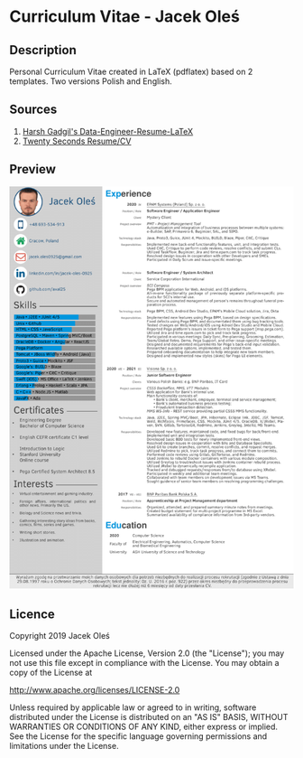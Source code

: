 # Curriculum Vitae - Jacek Oleś
## Description
Personal Curriculum Vitae created in LaTeX (pdflatex) based on 2 templates.
Two versions Polish and English.
## Sources
1. [Harsh Gadgil's Data-Engineer-Resume-LaTeX](https://github.com/opensorceror/Data-Engineer-Resume-LaTeX)
2. [Twenty Seconds Resume/CV](https://www.latextemplates.com/template/twenty-seconds-resumecv)
## Preview
![Preview Screenshot](preview_screen_shot.png)
## Licence
Copyright 2019 Jacek Oleś

Licensed under the Apache License, Version 2.0 (the "License");
you may not use this file except in compliance with the License.
You may obtain a copy of the License at

   http://www.apache.org/licenses/LICENSE-2.0

Unless required by applicable law or agreed to in writing, software
distributed under the License is distributed on an "AS IS" BASIS,
WITHOUT WARRANTIES OR CONDITIONS OF ANY KIND, either express or implied.
See the License for the specific language governing permissions and
limitations under the License.
